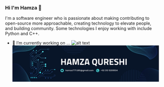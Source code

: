 ### Hi I'm Hamza 👋
I'm a software engineer who is passionate about making contributing to open-source more approachable, creating technology to elevate people, and building community. Some technologies I enjoy working with include Python and C++.
- 🔭 I’m currently working on ...
![alt text](https://www.linkedin.com/in/hamza7771/overlay/background-image/)
![alt text](https://github.com/hamza7771/hamza7771/blob/main/1691042077438.jpeg)


<!--
**hamza7771/hamza7771** is a ✨ _special_ ✨ repository because its `README.md` (this file) appears on your GitHub profile.

Here are some ideas to get you started:

- 🔭 I’m currently working on ...
- 🌱 I’m currently learning ...
- 👯 I’m looking to collaborate on ...
- 🤔 I’m looking for help with ...
- 💬 Ask me about ...
- 📫 How to reach me: ...
- 😄 Pronouns: ...
- ⚡ Fun fact: ...
-->
